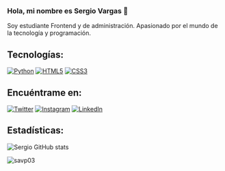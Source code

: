 ### Hola, mi nombre es Sergio Vargas 👋

Soy estudiante Frontend y de administración. Apasionado por el mundo de la tecnología y programación.

## Tecnologías:
[![Python](https://img.shields.io/badge/Python-3776AB?style=for-the-badge&logo=python&logoColor=white&labelColor=101010)](https://github.com/savp03?tab=repositories&q=&type=&language=python&sort=)
[![HTML5](https://img.shields.io/badge/HTML-E44D26?style=for-the-badge&logo=html5&logoColor=white&labelColor=101010)](https://github.com/savp03?tab=repositories&q=&type=&language=html&sort=)
[![CSS3](https://img.shields.io/badge/CSS3-1572B6?style=for-the-badge&logo=css3&logoColor=white&labelColor=101010)](https://github.com/savp03?tab=repositories&q=&type=&language=html&sort=)


## Encuéntrame en:


[![Twitter](https://img.shields.io/badge/Twitter-1DA1F2?style=for-the-badge&logo=twitter&logoColor=white&labelColor=101010)](https://twitter.com/_savp_)
[![Instagram](https://img.shields.io/badge/Instagram-E4405F?style=for-the-badge&logo=instagram&logoColor=white&labelColor=101010)](https://www.instagram.com/servargasand/)
[![LinkedIn](https://img.shields.io/badge/LinkedIn-0077B5?style=for-the-badge&logo=linkedin&logoColor=white&labelColor=101010)](https://www.linkedin.com/in/sergiovperalta)
<br>


## Estadísticas:

![Sergio GitHub stats](https://github-readme-stats.vercel.app/api?username=savp03)
<p><img align="left" src="https://github-readme-stats.vercel.app/api/top-langs?username=savp03&show_icons=true&locale=en&layout=compact" alt="savp03" /></p>


